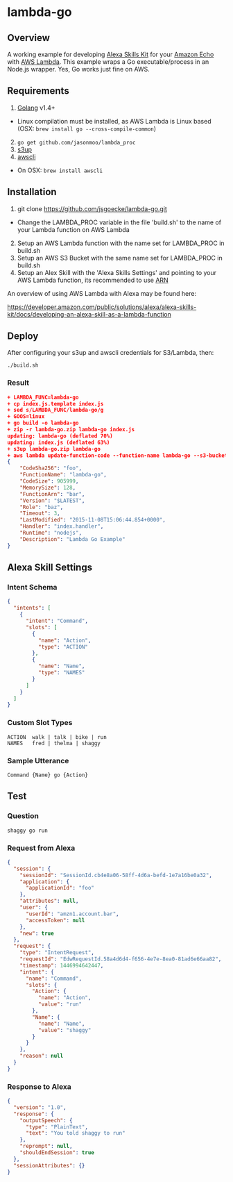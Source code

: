 # lambda-go

## Overview

A working example for developing [Alexa Skills Kit](http://developer.amazon.com/public/solutions/alexa/alexa-skills-kit) for your [Amazon Echo](http://amazon.com/echo) with [AWS Lambda](https://aws.amazon.com/lambda/). This example wraps a Go executable/process in an Node.js wrapper. Yes, Go works just fine on AWS.

## Requirements

1. [Golang](https://golang.org/) v1.4+
  * Linux compilation must be installed, as AWS Lambda is Linux based (OSX: `brew install go --cross-compile-common`)
2. `go get github.com/jasonmoo/lambda_proc`
3. [s3up](https://labix.org/s3up)
4. [awscli](https://aws.amazon.com/cli/)
  * On OSX: `brew install awscli`

## Installation

1. git clone https://github.com/jsgoecke/lambda-go.git
  * Change the LAMBDA_PROC variable in the file 'build.sh' to the name of your Lambda function on AWS Lambda
2. Setup an AWS Lambda function with the name set for LAMBDA_PROC in build.sh
3. Setup an AWS S3 Bucket with the same name set for LAMBDA_PROC in build.sh
4. Setup an Alex Skill with the 'Alexa Skills Settings' and pointing to your AWS Lambda function, its recommended to use [ARN](http://docs.aws.amazon.com/general/latest/gr/aws-arns-and-namespaces.html)

An overview of using AWS Lambda with Alexa may be found here:

https://developer.amazon.com/public/solutions/alexa/alexa-skills-kit/docs/developing-an-alexa-skill-as-a-lambda-function

## Deploy

After configuring your s3up and awscli credentials for S3/Lambda, then:

```
./build.sh
```

### Result

```json
+ LAMBDA_FUNC=lambda-go
+ cp index.js.template index.js
+ sed s/LAMBDA_FUNC/lambda-go/g
+ GOOS=linux
+ go build -o lambda-go
+ zip -r lambda-go.zip lambda-go index.js
updating: lambda-go (deflated 70%)
updating: index.js (deflated 63%)
+ s3up lambda-go.zip lambda-go
+ aws lambda update-function-code --function-name lambda-go --s3-bucket lambda-go --s3-key lambda-go.zip
{
    "CodeSha256": "foo", 
    "FunctionName": "lambda-go", 
    "CodeSize": 905999, 
    "MemorySize": 128, 
    "FunctionArn": "bar", 
    "Version": "$LATEST", 
    "Role": "baz", 
    "Timeout": 3, 
    "LastModified": "2015-11-08T15:06:44.854+0000", 
    "Handler": "index.handler", 
    "Runtime": "nodejs", 
    "Description": "Lambda Go Example"
}
```

## Alexa Skill Settings

### Intent Schema 

```json
{
  "intents": [
    {
      "intent": "Command",
      "slots": [
        {
          "name": "Action",
          "type": "ACTION"
        },
        {
          "name": "Name",
          "type": "NAMES"
        }
      ]
    }
  ]
}
```

### Custom Slot Types

```
ACTION 	walk | talk | bike | run 	
NAMES 	fred | thelma | shaggy
```

### Sample Utterance

```
Command {Name} go {Action}
```

## Test

### Question

```
shaggy go run
```

### Request from Alexa

```json
{
  "session": {
    "sessionId": "SessionId.cb4e8a06-58ff-4d6a-befd-1e7a16be0a32",
    "application": {
      "applicationId": "foo"
    },
    "attributes": null,
    "user": {
      "userId": "amzn1.account.bar",
      "accessToken": null
    },
    "new": true
  },
  "request": {
    "type": "IntentRequest",
    "requestId": "EdwRequestId.58a4d6d4-f656-4e7e-8ea0-81ad6e66aa82",
    "timestamp": 1446994642447,
    "intent": {
      "name": "Command",
      "slots": {
        "Action": {
          "name": "Action",
          "value": "run"
        },
        "Name": {
          "name": "Name",
          "value": "shaggy"
        }
      }
    },
    "reason": null
  }
}
```

### Response to Alexa

```json
{
  "version": "1.0",
  "response": {
    "outputSpeech": {
      "type": "PlainText",
      "text": "You told shaggy to run"
    },
    "reprompt": null,
    "shouldEndSession": true
  },
  "sessionAttributes": {}
}
```
